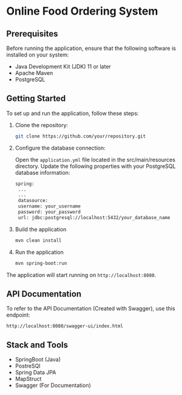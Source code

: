 # Online Food Ordering System

## Prerequisites

Before running the application, ensure that the following software is installed on your system:

- Java Development Kit (JDK) 11 or later
- Apache Maven
- PostgreSQL

## Getting Started

To set up and run the application, follow these steps:

1. Clone the repository:

   ```bash
   git clone https://github.com/your/repository.git

2. Configure the database connection:

   Open the `application.yml` file located in the src/main/resources directory. Update the following properties with your PostgreSQL database information:
   ```bash
   spring:
    ...
    ...
    datasource:
    username: your_username
    password: your_password
    url: jdbc:postgresql://localhost:5432/your_database_name

3. Build the application
   ```bash
   mvn clean install

4. Run the application
   ```bash
   mvn spring-boot:run

The application will start running on `http://localhost:8080`.

## API Documentation

To refer to the API Documentation (Created with Swagger), use this endpoint:

`http://localhost:8080/swagger-ui/index.html`


## Stack and Tools

- SpringBoot (Java)
- PostreSQl
- Spring Data JPA
- MapStruct
- Swagger (For Documentation)